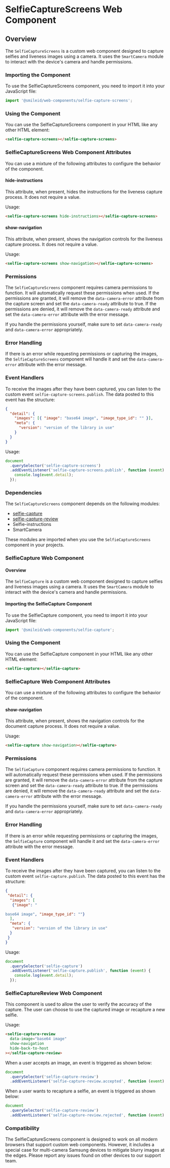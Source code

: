 # SelfieCaptureScreens Web Component

## Overview

The `SelfieCaptureScreens` is a custom web component designed to capture selfies and liveness images using a camera. It uses the `SmartCamera` module to interact with the device's camera and handle permissions.

### Importing the Component

To use the SelfieCaptureScreens component, you need to import it into your JavaScript file:

```js
import '@smileid/web-components/selfie-capture-screens';
```

### Using the Component

You can use the SelfieCaptureScreens component in your HTML like any other HTML element:

```html
<selfie-capture-screens></selfie-capture-screens>
```

### SelfieCaptureScreens Web Component Attributes

You can use a mixture of the following attributes to configure the behavior of the component.

#### hide-instructions

This attribute, when present, hides the instructions for the liveness capture process. It does not require a value.

Usage:

```html
<selfie-capture-screens hide-instructions></selfie-capture-screens>
```

#### show-navigation

This attribute, when present, shows the navigation controls for the liveness capture process. It does not require a value.

Usage:

```html
<selfie-capture-screens show-navigation></selfie-capture-screens>
```

### Permissions

The `SelfieCaptureScreens` component requires camera permissions to function. It will automatically request these permissions when used. If the permissions are granted, it will remove the `data-camera-error` attribute from the capture screen and set the `data-camera-ready` attribute to true. If the permissions are denied, it will remove the `data-camera-ready` attribute and set the `data-camera-error` attribute with the error message.

If you handle the permissions yourself, make sure to set `data-camera-ready` and `data-camera-error` appropriately.

### Error Handling

If there is an error while requesting permissions or capturing the images, the `SelfieCaptureScreens` component will handle it and set the `data-camera-error` attribute with the error message.

### Event Handlers

To receive the images after they have been captured, you can listen to the custom event `selfie-capture-screens.publish`. The data posted to this event has the structure:

```json
{
  "detail": {
    "images": [{ "image": "base64 image", "image_type_id": "" }],
    "meta": {
      "version": "version of the library in use"
    }
  }
}
```

Usage:

```js
document
  .querySelector('selfie-capture-screens')
  .addEventListener('selfie-capture-screens.publish', function (event) {
    console.log(event.detail);
  });
```

### Dependencies

The `SelfieCaptureScreens` component depends on the following modules:

- [selfie-capture](#selfiecapture-web-component)
- [selfie-capture-review](#selfie-capture-review-web-component)
- Selfie-instructions
- SmartCamera

These modules are imported when you use the `SelfieCaptureScreens` component in your projects.

### SelfieCapture Web Component

#### Overview

The `SelfieCapture` is a custom web component designed to capture selfies and liveness images using a camera. It uses the `SmartCamera` module to interact with the device's camera and handle permissions.

#### Importing the SelfieCapture Component

To use the SelfieCapture component, you need to import it into your JavaScript file:

```js
import '@smileid/web-components/selfie-capture';
```

### Using the Component

You can use the SelfieCapture component in your HTML like any other HTML element:

```html
<selfie-capture></selfie-capture>
```

### SelfieCapture Web Component Attributes

You can use a mixture of the following attributes to configure the behavior of the component.

#### show-navigation

This attribute, when present, shows the navigation controls for the document capture process. It does not require a value.

Usage:

```html
<selfie-capture show-navigation></selfie-capture>
```

### Permissions

The `SelfieCapture` component requires camera permissions to function. It will automatically request these permissions when used. If the permissions are granted, it will remove the `data-camera-error` attribute from the capture screen and set the `data-camera-ready` attribute to true. If the permissions are denied, it will remove the `data-camera-ready` attribute and set the `data-camera-error` attribute with the error message.

If you handle the permissions yourself, make sure to set `data-camera-ready` and `data-camera-error` appropriately.

### Error Handling

If there is an error while requesting permissions or capturing the images, the `SelfieCapture` component will handle it and set the `data-camera-error` attribute with the error message.

### Event Handlers

To receive the images after they have been captured, you can listen to the custom event `selfie-capture.publish`. The data posted to this event has the structure:

```json
{
 "detail": {
  "images": [
   {"image": "

base64 image", "image_type_id": ""}
  ],
  "meta": {
   "version": "version of the library in use"
  }
 }
}
```

Usage:

```js
document
  .querySelector('selfie-capture')
  .addEventListener('selfie-capture.publish', function (event) {
    console.log(event.detail);
  });
```

### SelfieCaptureReview Web Component

This component is used to allow the user to verify the accuracy of the capture.
The user can choose to use the captured image or recapture a new selfie.

Usage:

```html
<selfie-capture-review
  data-image="base64 image"
  show-navigation
  hide-back-to-host
></selfie-capture-review>
```

When a user accepts an image, an event is triggered as shown below:

```js
document
  .querySelector('selfie-capture-review')
  .addEventListener('selfie-capture-review.accepted', function (event) {});
```

When a user wants to recapture a selfie, an event is triggered as shown below:

```js
document
  .querySelector('selfie-capture-review')
  .addEventListener('selfie-capture-review.rejected', function (event) {});
```

### Compatibility

The SelfieCaptureScreens component is designed to work on all modern browsers that support custom web components. However, it includes a special case for multi-camera Samsung devices to mitigate blurry images at the edges. Please report any issues found on other devices to our support team.
